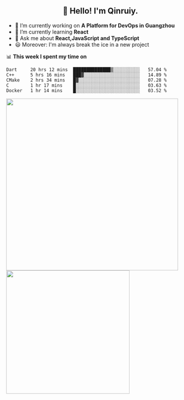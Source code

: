 <h2 align="center">👋 Hello! I'm Qinruiy.</h2>


- 🔭 I’m currently working on **A Platform for DevOps in Guangzhou**
- 🌱 I’m currently learning **React**
- 💬 Ask me about **React,JavaScript and TypeScript**
- 😃 Moreover: I'm always break the ice in a new project

📊 **This week I spent my time on**

<!--START_SECTION:waka-->
```text
Dart     20 hrs 12 mins  ██████████████▒░░░░░░░░░░   57.04 % 
C++      5 hrs 16 mins   ███▓░░░░░░░░░░░░░░░░░░░░░   14.89 % 
CMake    2 hrs 34 mins   █▓░░░░░░░░░░░░░░░░░░░░░░░   07.28 % 
C        1 hr 17 mins    █░░░░░░░░░░░░░░░░░░░░░░░░   03.63 % 
Docker   1 hr 14 mins    █░░░░░░░░░░░░░░░░░░░░░░░░   03.52 % 
```
<!--END_SECTION:waka-->

<p>
<img align="left" width="460" src="https://github-readme-stats.vercel.app/api?username=Qinruiy&custom_title=Qrinruiy's Github Stats&theme=graywhite&hide_border=true"/> <img align="left" width="330" src="https://github-readme-stats.vercel.app/api/top-langs/?username=Qinruiy&layout=compact&theme=graywhite&hide_border=true"/>
</p>

